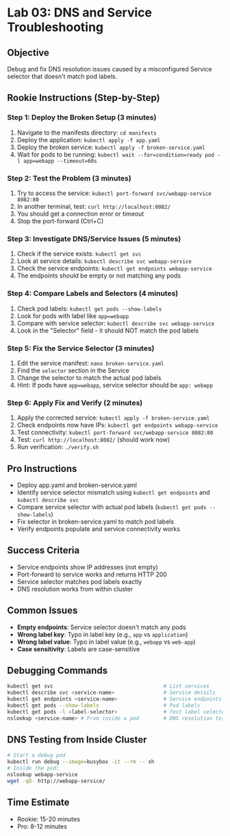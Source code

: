 # Lab 03: DNS and Service Troubleshooting

## Objective
Debug and fix DNS resolution issues caused by a misconfigured Service selector that doesn't match pod labels.

## Rookie Instructions (Step-by-Step)

### Step 1: Deploy the Broken Setup (3 minutes)
1. Navigate to the manifests directory: `cd manifests`
2. Deploy the application: `kubectl apply -f app.yaml`
3. Deploy the broken service: `kubectl apply -f broken-service.yaml`
4. Wait for pods to be running: `kubectl wait --for=condition=ready pod -l app=webapp --timeout=60s`

### Step 2: Test the Problem (3 minutes)
1. Try to access the service: `kubectl port-forward svc/webapp-service 8082:80`
2. In another terminal, test: `curl http://localhost:8082/`
3. You should get a connection error or timeout
4. Stop the port-forward (Ctrl+C)

### Step 3: Investigate DNS/Service Issues (5 minutes)
1. Check if the service exists: `kubectl get svc`
2. Look at service details: `kubectl describe svc webapp-service`
3. Check the service endpoints: `kubectl get endpoints webapp-service`
4. The endpoints should be empty or not matching any pods

### Step 4: Compare Labels and Selectors (4 minutes)
1. Check pod labels: `kubectl get pods --show-labels`
2. Look for pods with label like `app=webapp`
3. Compare with service selector: `kubectl describe svc webapp-service`
4. Look in the "Selector" field - it should NOT match the pod labels

### Step 5: Fix the Service Selector (3 minutes)
1. Edit the service manifest: `nano broken-service.yaml`
2. Find the `selector` section in the Service
3. Change the selector to match the actual pod labels
4. Hint: If pods have `app=webapp`, service selector should be `app: webapp`

### Step 6: Apply Fix and Verify (2 minutes)
1. Apply the corrected service: `kubectl apply -f broken-service.yaml`
2. Check endpoints now have IPs: `kubectl get endpoints webapp-service`
3. Test connectivity: `kubectl port-forward svc/webapp-service 8082:80`
4. Test: `curl http://localhost:8082/` (should work now)
5. Run verification: `./verify.sh`

## Pro Instructions
- Deploy app.yaml and broken-service.yaml
- Identify service selector mismatch using `kubectl get endpoints` and `kubectl describe svc`
- Compare service selector with actual pod labels (`kubectl get pods --show-labels`)
- Fix selector in broken-service.yaml to match pod labels
- Verify endpoints populate and service connectivity works

## Success Criteria
- Service endpoints show IP addresses (not empty)
- Port-forward to service works and returns HTTP 200
- Service selector matches pod labels exactly
- DNS resolution works from within cluster

## Common Issues
- **Empty endpoints**: Service selector doesn't match any pods
- **Wrong label key**: Typo in label key (e.g., `app` vs `application`)
- **Wrong label value**: Typo in label value (e.g., `webapp` vs `web-app`)
- **Case sensitivity**: Labels are case-sensitive

## Debugging Commands
```bash
kubectl get svc                                    # List services
kubectl describe svc <service-name>                # Service details
kubectl get endpoints <service-name>               # Service endpoints
kubectl get pods --show-labels                     # Pod labels
kubectl get pods -l <label-selector>               # Test label selector
nslookup <service-name> # From inside a pod        # DNS resolution test
```

## DNS Testing from Inside Cluster
```bash
# Start a debug pod
kubectl run debug --image=busybox -it --rm -- sh
# Inside the pod:
nslookup webapp-service
wget -qO- http://webapp-service/
```

## Time Estimate
- Rookie: 15-20 minutes
- Pro: 8-12 minutes